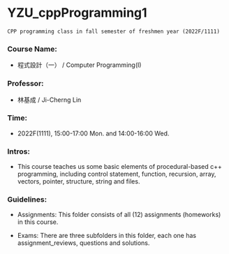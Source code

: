 # YZU_cppProgramming1
```
CPP programming class in fall semester of freshmen year (2022F/1111)
```

### Course Name:
- 程式設計（一） / Computer Programming(I)

### Professor:
- 林基成 / Ji-Cherng Lin

### Time:
- 2022F(1111), 15:00-17:00 Mon. and 14:00-16:00 Wed.

### Intros:

- This course teaches us some basic elements of procedural-based c++ programming, including control statement, function, recursion, array, vectors, pointer, structure, string and files.

### Guidelines:

- Assignments: This folder consists of all (12) assignments (homeworks) in this course.

- Exams: There are three subfolders in this folder, each one has assignment_reviews, questions and solutions.
